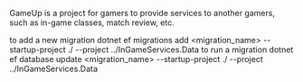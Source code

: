 GameUp is a project for gamers to provide services to another gamers, such as in-game classes, match review, etc.

to add a new migration
dotnet ef migrations add <migration_name> --startup-project ./ --project ../InGameServices.Data
to run a migration
dotnet ef database update <migration_name> --startup-project ./ --project ../InGameServices.Data
